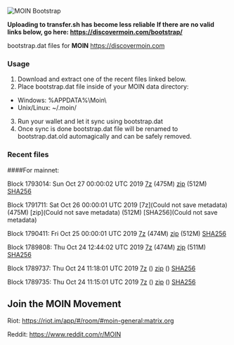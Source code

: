![MOIN Bootstrap](https://i.imgur.com/KjM1jMp.jpg)

**Uploading to transfer.sh has become less reliable**
**If there are no valid links below, go here: https://discovermoin.com/bootstrap/**

bootstrap.dat files for **MOIN** https://discovermoin.com

### Usage

1. Download and extract one of the recent files linked below.
2. Place bootstrap.dat file inside of your MOIN data directory:
 - Windows: %APPDATA%\Moin\
 - Unix/Linux: ~/.moin/
3. Run your wallet and let it sync using bootstrap.dat
4. Once sync is done bootstrap.dat file will be renamed to bootstrap.dat.old automagically and can be safely removed.


### Recent files

####For mainnet:

Block 1793014: Sun Oct 27 00:00:02 UTC 2019 [7z]() (475M) [zip]() (512M) [SHA256]()

Block 1791711: Sat Oct 26 00:00:01 UTC 2019 [7z](Could not save metadata) (475M) [zip](Could not save metadata) (512M) [SHA256](Could not save metadata)

Block 1790411: Fri Oct 25 00:00:01 UTC 2019 [7z]() (474M) [zip](https://transfer.sh/8tROA/bootstrap.dat.20191025.zip) (512M) [SHA256](https://transfer.sh/Kd7n1/sha256.txt)

Block 1789808: Thu Oct 24 12:44:02 UTC 2019 [7z](https://transfer.sh/5vpgb/bootstrap.dat.20191024.7z) (474M) [zip](https://transfer.sh/LBrGP/bootstrap.dat.20191024.zip) (511M) [SHA256](https://transfer.sh/NZpD/sha256.txt)

Block 1789737: Thu Oct 24 11:18:01 UTC 2019 [7z]() () [zip]() () [SHA256](https://transfer.sh/zCNuj/sha256.txt)

Block 1789735: Thu Oct 24 11:15:01 UTC 2019 [7z]() () [zip]() () [SHA256](https://transfer.sh/x7fcy/sha256.txt)

## Join the MOIN Movement

Riot: https://riot.im/app/#/room/#moin-general:matrix.org

Reddit: https://www.reddit.com/r/MOIN

